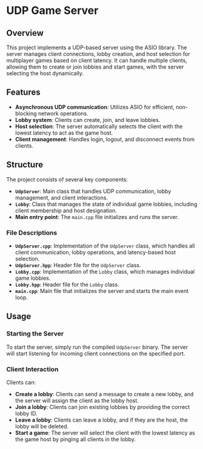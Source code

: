 # UDP Game Server

## Overview

This project implements a UDP-based server using the ASIO library. The server manages client connections, lobby creation, and host selection for multiplayer games based on client latency. It can handle multiple clients, allowing them to create or join lobbies and start games, with the server selecting the host dynamically.

## Features

- **Asynchronous UDP communication**: Utilizes ASIO for efficient, non-blocking network operations.
- **Lobby system**: Clients can create, join, and leave lobbies.
- **Host selection**: The server automatically selects the client with the lowest latency to act as the game host.
- **Client management**: Handles login, logout, and disconnect events from clients.

##  Structure

The project consists of several key components:

- **`UdpServer`**: Main class that handles UDP communication, lobby management, and client interactions.
- **`Lobby`**: Class that manages the state of individual game lobbies, including client membership and host designation.
- **Main entry point**: The `main.cpp` file initializes and runs the server.

### File Descriptions

- **`UdpServer.cpp`**: Implementation of the `UdpServer` class, which handles all client communication, lobby operations, and latency-based host selection.
- **`UdpServer.hpp`**: Header file for the `UdpServer` class.
- **`Lobby.cpp`**: Implementation of the `Lobby` class, which manages individual game lobbies.
- **`Lobby.hpp`**: Header file for the `Lobby` class.
- **`main.cpp`**: Main file that initializes the server and starts the main event loop.

## Usage

### Starting the Server

To start the server, simply run the compiled `UdpServer` binary. The server will start listening for incoming client connections on the specified port.

### Client Interaction

Clients can:
- **Create a lobby**: Clients can send a message to create a new lobby, and the server will assign the client as the lobby host.
- **Join a lobby**: Clients can join existing lobbies by providing the correct lobby ID.
- **Leave a lobby**: Clients can leave a lobby, and if they are the host, the lobby will be deleted.
- **Start a game**: The server will select the client with the lowest latency as the game host by pinging all clients in the lobby.

